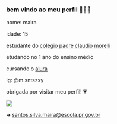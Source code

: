 ### bem vindo ao meu perfil 🤟🏻😝
nome: maira

idade: 15

estudante do [colégio padre claudio morelli](https://g.co/kgs/1DcqBfP)

etudando no 1 ano do ensino médio

cursando o [alura](https://www.alura.com.br/)

ig: @m.sntszxy

obrigada por visitar meu perfil! 💗

![](https://media1.tenor.com/m/SCa_NReG5iEAAAAC/thumbs-up-baby.gif)

➜ santos.silva.maira@escola.pr.gov.br
